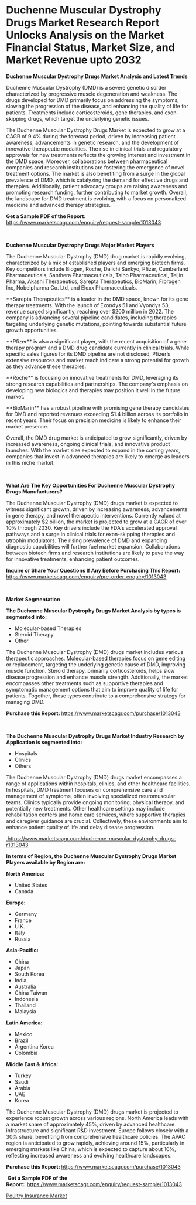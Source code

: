 <p><h1>Duchenne Muscular Dystrophy Drugs Market Research Report Unlocks Analysis on the Market Financial Status, Market Size, and Market Revenue upto 2032</h1></p><p><strong>Duchenne Muscular Dystrophy Drugs Market Analysis and Latest Trends</strong></p>
<p><p>Duchenne Muscular Dystrophy (DMD) is a severe genetic disorder characterized by progressive muscle degeneration and weakness. The drugs developed for DMD primarily focus on addressing the symptoms, slowing the progression of the disease, and enhancing the quality of life for patients. Treatments include corticosteroids, gene therapies, and exon-skipping drugs, which target the underlying genetic issues. </p><p>The Duchenne Muscular Dystrophy Drugs Market is expected to grow at a CAGR of 9.4% during the forecast period, driven by increasing patient awareness, advancements in genetic research, and the development of innovative therapeutic modalities. The rise in clinical trials and regulatory approvals for new treatments reflects the growing interest and investment in the DMD space. Moreover, collaborations between pharmaceutical companies and research institutions are fostering the emergence of novel treatment options. The market is also benefiting from a surge in the global prevalence of DMD, which is catalyzing the demand for effective drugs and therapies. Additionally, patient advocacy groups are raising awareness and promoting research funding, further contributing to market growth. Overall, the landscape for DMD treatment is evolving, with a focus on personalized medicine and advanced therapy strategies.</p></p>
<p><strong>Get a Sample PDF of the Report:&nbsp;</strong> <a href="https://www.marketscagr.com/enquiry/request-sample/1013043?utm_campaign=2990&utm_medium=2&utm_source=Github&utm_content=ia&utm_term=06032025&utm_id=duchenne-muscular-dystrophy-drugs">https://www.marketscagr.com/enquiry/request-sample/1013043</a></p>
<p>&nbsp;</p>
<p><strong>Duchenne Muscular Dystrophy Drugs Major Market Players</strong></p>
<p><p>The Duchenne Muscular Dystrophy (DMD) drug market is rapidly evolving, characterized by a mix of established players and emerging biotech firms. Key competitors include Biogen, Roche, Daiichi Sankyo, Pfizer, Cumberland Pharmaceuticals, Santhera Pharmaceuticals, Taiho Pharmaceutical, Teijin Pharma, Akashi Therapeutics, Sarepta Therapeutics, BioMarin, Fibrogen Inc, Nobelpharma Co. Ltd, and Eloxx Pharmaceuticals.</p><p>**Sarepta Therapeutics** is a leader in the DMD space, known for its gene therapy treatments. With the launch of Exondys 51 and Vyondys 53, revenue surged significantly, reaching over $200 million in 2022. The company is advancing several pipeline candidates, including therapies targeting underlying genetic mutations, pointing towards substantial future growth opportunities.</p><p>**Pfizer** is also a significant player, with the recent acquisition of a gene therapy program and a DMD drug candidate currently in clinical trials. While specific sales figures for its DMD pipeline are not disclosed, Pfizer’s extensive resources and market reach indicate a strong potential for growth as they advance these therapies.</p><p>**Roche** is focusing on innovative treatments for DMD, leveraging its strong research capabilities and partnerships. The company's emphasis on developing new biologics and therapies may position it well in the future market.</p><p>**BioMarin** has a robust pipeline with promising gene therapy candidates for DMD and reported revenues exceeding $1.4 billion across its portfolio in recent years. Their focus on precision medicine is likely to enhance their market presence.</p><p>Overall, the DMD drug market is anticipated to grow significantly, driven by increased awareness, ongoing clinical trials, and innovative product launches. With the market size expected to expand in the coming years, companies that invest in advanced therapies are likely to emerge as leaders in this niche market.</p></p>
<p>&nbsp;</p>
<p><strong>What Are The Key Opportunities For Duchenne Muscular Dystrophy Drugs Manufacturers?</strong></p>
<p><p>The Duchenne Muscular Dystrophy (DMD) drugs market is expected to witness significant growth, driven by increasing awareness, advancements in gene therapy, and novel therapeutic interventions. Currently valued at approximately $2 billion, the market is projected to grow at a CAGR of over 10% through 2030. Key drivers include the FDA's accelerated approval pathways and a surge in clinical trials for exon-skipping therapies and utrophin modulators. The rising prevalence of DMD and expanding diagnostic capabilities will further fuel market expansion. Collaborations between biotech firms and research institutions are likely to pave the way for innovative treatments, enhancing patient outcomes.</p></p>
<p><strong>Inquire or Share Your Questions If Any Before Purchasing This Report:</strong> <a href="https://www.marketscagr.com/enquiry/pre-order-enquiry/1013043?utm_campaign=2990&utm_medium=2&utm_source=Github&utm_content=ia&utm_term=06032025&utm_id=duchenne-muscular-dystrophy-drugs">https://www.marketscagr.com/enquiry/pre-order-enquiry/1013043</a></p>
<p>&nbsp;</p>
<p><strong>Market Segmentation</strong></p>
<p><strong>The Duchenne Muscular Dystrophy Drugs Market Analysis by types is segmented into:</strong></p>
<p><ul><li>Molecular-based Therapies</li><li>Steroid Therapy</li><li>Other</li></ul></p>
<p><p>The Duchenne Muscular Dystrophy (DMD) drugs market includes various therapeutic approaches. Molecular-based therapies focus on gene editing or replacement, targeting the underlying genetic cause of DMD, improving muscle function. Steroid therapy, primarily corticosteroids, helps slow disease progression and enhance muscle strength. Additionally, the market encompasses other treatments such as supportive therapies and symptomatic management options that aim to improve quality of life for patients. Together, these types contribute to a comprehensive strategy for managing DMD.</p></p>
<p><strong>Purchase this Report:&nbsp;</strong><a href="https://www.marketscagr.com/purchase/1013043?utm_campaign=2990&utm_medium=2&utm_source=Github&utm_content=ia&utm_term=06032025&utm_id=duchenne-muscular-dystrophy-drugs">https://www.marketscagr.com/purchase/1013043</a></p>
<p>&nbsp;</p>
<p><strong>The Duchenne Muscular Dystrophy Drugs Market Industry Research by Application is segmented into:</strong></p>
<p><ul><li>Hospitals</li><li>Clinics</li><li>Others</li></ul></p>
<p><p>The Duchenne Muscular Dystrophy (DMD) drugs market encompasses a range of applications within hospitals, clinics, and other healthcare facilities. In hospitals, DMD treatment focuses on comprehensive care and management of symptoms, often involving specialized neuromuscular teams. Clinics typically provide ongoing monitoring, physical therapy, and potentially new treatments. Other healthcare settings may include rehabilitation centers and home care services, where supportive therapies and caregiver guidance are crucial. Collectively, these environments aim to enhance patient quality of life and delay disease progression.</p></p>
<p><a href="https://www.marketscagr.com/duchenne-muscular-dystrophy-drugs-r1013043?utm_campaign=2990&utm_medium=2&utm_source=Github&utm_content=ia&utm_term=06032025&utm_id=duchenne-muscular-dystrophy-drugs">&nbsp;https://www.marketscagr.com/duchenne-muscular-dystrophy-drugs-r1013043</a></p>
<p><strong>In terms of Region, the Duchenne Muscular Dystrophy Drugs Market Players available by Region are:</strong></p>
<p>
    <p> <strong> North America: </strong>
        <ul>
            <li>United States</li>
            <li>Canada</li>
        </ul>
        </p> 
    <p> <strong> Europe: </strong>
        <ul>
            <li>Germany</li>
            <li>France</li>
            <li>U.K.</li>
            <li>Italy</li>
            <li>Russia</li>
        </ul>
        </p> 
    <p> <strong> Asia-Pacific: </strong>
        <ul>
            <li>China</li>
            <li>Japan</li>
            <li>South Korea</li>
            <li>India</li>
            <li>Australia</li>
            <li>China Taiwan</li>
            <li>Indonesia</li>
            <li>Thailand</li>
            <li>Malaysia</li>
        </ul>
        </p> 
    <p> <strong> Latin America: </strong>
        <ul>
            <li>Mexico</li>
            <li>Brazil</li>
            <li>Argentina Korea</li>
            <li>Colombia</li>
        </ul>
        </p> 
    <p> <strong> Middle East & Africa: </strong>
        <ul>
            <li>Turkey</li>
            <li>Saudi</li>
            <li>Arabia</li>
            <li>UAE</li>
            <li>Korea</li>
        </ul>
    </p>
    </p>
<p><p>The Duchenne Muscular Dystrophy (DMD) drugs market is projected to experience robust growth across various regions. North America leads with a market share of approximately 45%, driven by advanced healthcare infrastructure and significant R&D investment. Europe follows closely with a 30% share, benefiting from comprehensive healthcare policies. The APAC region is anticipated to grow rapidly, achieving around 15%, particularly in emerging markets like China, which is expected to capture about 10%, reflecting increased awareness and evolving healthcare landscapes.</p></p>
<p><strong>Purchase this Report: </strong><a href="https://www.marketscagr.com/purchase/1013043?utm_campaign=2990&utm_medium=2&utm_source=Github&utm_content=ia&utm_term=06032025&utm_id=duchenne-muscular-dystrophy-drugs">https://www.marketscagr.com/purchase/1013043</a></p>
<p>&nbsp;<strong>Get a Sample PDF of the Report:&nbsp;&nbsp;</strong><a href="https://www.marketscagr.com/enquiry/request-sample/1013043?utm_campaign=2990&utm_medium=2&utm_source=Github&utm_content=ia&utm_term=06032025&utm_id=duchenne-muscular-dystrophy-drugs">https://www.marketscagr.com/enquiry/request-sample/1013043</a></p>
<p><strong></strong></p>
<p><p><a href="https://github.com/scaseiargas/Market-Research-Report-List-1/blob/main/poultry-insurance-market.md?utm_campaign=2990&utm_medium=2&utm_source=Github&utm_content=ia&utm_term=06032025&utm_id=duchenne-muscular-dystrophy-drugs">Poultry Insurance Market</a></p></p>